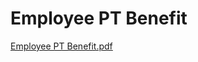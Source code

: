 # Employee PT Benefit

[Employee PT Benefit.pdf](Employee%20PT%20Benefit%20a3b4f741168049ff8fb0065c0f80152f/Employee_PT_Benefit.pdf)